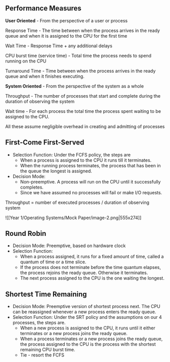 ## Performance Measures

**User Oriented** - From the perspective of a user or process

Response Time - The time between when the process arrives in the ready queue and when it is assigned to the CPU for the first time

Wait Time - Response Time + any additional delays

CPU burst time (service time) - Total time the process needs to spend running on the CPU

Turnaround Time - Time between when the process arrives in the ready queue and when it finishes executing. 

**System Oriented** - From the perspective of the system as a whole

Throughput - The number of processes that start and complete during the duration of observing the system

Wait time - For each process the total time the process spent waiting to be assigned to the CPU. 

All these assume negligible overhead in creating and admitting of processes

## First-Come First-Served

- Selection Function: Under the FCFS policy, the steps are
	- When a process is assigned to the CPU it runs till it terminates.
	- When the running process terminates, the process that has been in the queue the longest is assigned.
- Decision Mode:
	- Non-preemptive. A process will run on the CPU until it successfully completes.
	- Since we have assumed no processes will fail or make I/O requests. 

Throughput = number of executed processes / duration of observing system

![[Year 1/Operating Systems/Mock Paper/image-2.png|555x274]]

## Round Robin

- Decision Mode: Preemptive, based on hardware clock
- Selection Function:
	- When a process assigned, it runs for a fixed amount of time, called a quantum of time or a time slice.
	- If the process does not terminate before the time quantum elapses, the process rejoins the ready queue. Otherwise it terminates. 
	- The next process assigned to the CPU is the one waiting the longest. 

## Shortest Time Remaining

- Decision Mode: Preemptive version of shortest process next. The CPU can be reassigned whenever a new process enters the ready queue. 
- Selection Function: Under the SRT policy and the assumptions on our 4 processes, the steps are.
	- When a new process is assigned to the CPU, it runs until it either terminates or a new process joins the ready queue. 
	- When a process terminates or a new process joins the ready queue, the process assigned to the CPU is the process with the shortest remaining CPU burst time. 
	- Tie - resort the FCFS

